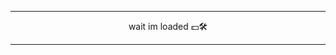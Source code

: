 <hr>
<p align="center">
<a href="https://k3rto.github.io/web_prof/" style="text-decoration: none;" target="_blank">wait im loaded 💵🛠</a>
</p>
<hr>
